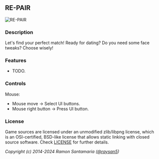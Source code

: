 ## RE-PAIR

![RE-PAIR](screenshots/screenshot000.png "RE-PAIR")

### Description

Let's find your perfect match! Ready for dating? Do you need some face tweaks? Choose wisely!

### Features

 - TODO.

### Controls

Mouse:
 - Mouse move -> Select UI buttons.
 - Mouse right button -> Press UI button.


### License

Game sources are licensed under an unmodified zlib/libpng license, which is an OSI-certified, BSD-like license that allows static linking with closed source software. Check [LICENSE](LICENSE) for further details.

*Copyright (c) 2014-2024 Ramon Santamaria ([@raysan5](https://github.com/raysan5))*
